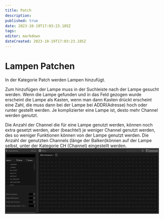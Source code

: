 ```yaml
---
title: Patch
description: 
published: true
date: 2023-10-19T17:03:23.185Z
tags: 
editor: markdown
dateCreated: 2023-10-19T17:03:23.185Z
---
```


# Lampen Patchen
In der Kategorie Patch werden Lampen hinzufügt.

Zum hinzufügen der Lampe muss in der Suchleiste nach der Lampe gesucht werden. Wenn die Lampe gefunden und in das Feld gezogen wurde erscheint die Lampe als Kasten, wenn man dann Kasten drückt erscheint eine Zahl, die muss dann bei der Lampe bei ADDR(Adresse) hoch oder runter gestellt werden. 
Je komplizierter eine Lampe ist, desto mehr Channel werden genutzt. 

Die Anzahl der Channel die für eine Lampe genutzt werden, können noch extra gesetzt werden, aber (beachte!) je weniger Channel genutzt werden, des so weniger Funktionen können von der Lampe genutzt werden.
Die Anzahl der genutzten Channels (länge der Balken)können auf der Lampe selbst, unter der Kategorie CH (Channel) eingestellt werden. 
![img_2077.jpeg](/bilder/img_2077.jpeg)